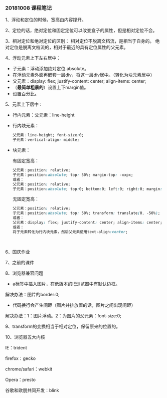 ### 20181008 课程笔记

1、浮动和定位的时候，宽高由内容撑开。



2、定位的话，绝对定位和固定定位可以改变盒子的属性，但是相对定位不会。



3、相对定位和绝对定位的区别：
相对定位不脱离文档流，是相当于自身的。
绝对定位是脱离文档流的，相对于最近的具有定位属性的父元素。



4、浮动元素上下左右居中：
- 子元素：浮动添加绝对定位 absolute。
- 在浮动元素外面再嵌套一层div，将这一层div居中。（转化为块元素居中）
- 父元素：display: flex; justify-content: center; align-items: center;
- （**最简单粗暴的**）设置上下margin值。
- 设置百分比。





5、元素上下居中：

- 行内元素：父元素：line-height

- 行内块元素：
     ```css
     父元素：line-height; font-size:0; 
     子元素：vertical-align: middle;
     ```

- 块元素：

    有固定宽高： 

    ```css
    父元素：position: relative;
    子元素：position:absolute; top: 50%; margin-top: -xxpx;
    或者： 
    父元素：position: relative;
    子元素：position:absolute; top:0; bottom:0; left:0; right:0; margin: auto;
    ```
    无固定宽高：

    ```css
    父元素：position: relative;
    子元素：position:absolute; top: 50%; transform: translate(0, -50%);
    或者：
    父元素：display: flex; justify-content: center; align-items: center;
    或者：
    将子元素转化为行内块元素，然后父元素使用text-align:center;
    ```

    ​

6、国庆作业

7、之前的课件



8、浏览器兼容问题

- a标签中插入图片，在低版本的IE浏览器中有默认边框。

解决办法：图片的border:0;

- 代码换行会产生间距（图片并排放置的话，图片之间出现间距）

解决办法：1：图片浮动。2：为图片的父元素：font-size:0;





9、transform的变换相当于相对定位，保留原来的位置的。



10、浏览器五大内核

IE：trident

firefox：gecko

chrome/safari：webkit

Opera：presto

谷歌和欧朋共同开发：blink













